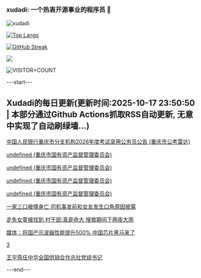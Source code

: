 ### xudadi: 一个热衷开源事业的程序员 👋

![xudadi](https://github-readme-stats-git-masterorgs-github-readme-stats-team.vercel.app/api?username=xudadi)

[![Top Langs](https://github-readme-stats.vercel.app/api/top-langs/?username=xudadi)](https://github.com/anuraghazra/github-readme-stats)

[![GitHub Streak](https://streak-stats.demolab.com?user=xudadi&locale=zh_Hans)](https://git.io/streak-stats)

![](https://raw.githubusercontent.com/xudadi/xudadi/main/assets/github-contribution-grid-snake.svg)

![VISITOR+COUNT](https://komarev.com/ghpvc/?username=xudadi&label=VISITOR+COUNT)


---start---

## Xudadi的每日更新(更新时间:2025-10-17 23:50:50 | 本部分通过Github Actions抓取RSS自动更新, 无意中实现了自动刷绿墙...)

[中国人民银行重庆市分支机构2026年度考试录用公务员公告 (重庆市公考雷达)](https://www.gongkaoleida.com/article/2653853)

[undefined (重庆市国有资产监督管理委员会)](https://dadilab.github.io/feeds/all.xml)

[undefined (重庆市国有资产监督管理委员会)](https://dadilab.github.io/feeds/all.xml)

[undefined (重庆市国有资产监督管理委员会)](https://dadilab.github.io/feeds/all.xml)

[undefined (重庆市国有资产监督管理委员会)](https://dadilab.github.io/feeds/all.xml)

[一家三口被撞身亡 司机事发前和女友发生口角原因披露](https://m.163.com/news/article/KC3DGFSF053469LG.html)

[走失女童被找到 村干部:真是命大 搜救期间下两夜大雨](https://m.163.com/news/article/KC3KDEML05561G0D.html)

[媒体：将国产示波器性能提升500% 中国芯片黑马来了](https://m.163.com/news/article/KC3GUTVB0514BE2Q.html)

[3](https://m.163.com/touch/news/sub/domestic)

[王宇燕任中华全国供销合作总社党组书记](https://m.163.com/news/article/KC3I2SPA0534A4SC.html)

---end---
